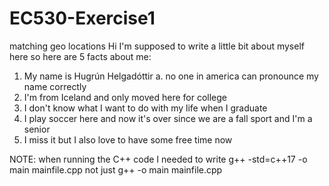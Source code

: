 # EC530-Exercise1
matching geo locations
Hi I'm supposed to write a little bit about myself here so here are 5 facts about me:
1. My name is Hugrún Helgadóttir
   a. no one in america can pronounce my name correctly
2. I'm from Iceland and only moved here for college
3. I don't know what I want to do with my life when I graduate
4. I play soccer here and now it's over since we are a fall sport and I'm a senior
5. I miss it but I also love to have some free time now

NOTE: when running the C++ code I needed to write g++ -std=c++17 -o main mainfile.cpp not just g++ -o main mainfile.cpp

